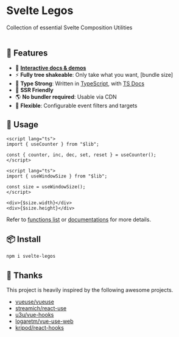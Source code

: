 # Svelte Legos
Collection of essential Svelte Composition Utilities
<br>
<br>

## 🚀 Features

- 🎪 [**Interactive docs & demos**](https://svelte-legos.singhalankur.com)
- ⚡ **Fully tree shakeable**: Only take what you want, [bundle size]
- 🦾 **Type Strong**: Written in [TypeScript](https://www.typescriptlang.org/), with [TS Docs](https://github.com/microsoft/tsdoc)
- 🔋 **SSR Friendly**
- 🌎 **No bundler required**: Usable via CDN
- 🔩 **Flexible**: Configurable event filters and targets

## 🦄 Usage

```svelte
<script lang="ts">
import { useCounter } from "$lib";

const { counter, inc, dec, set, reset } = useCounter();
</script>
```

```svelte
<script lang="ts">
import { useWindowSize } from "$lib";

const size = useWindowSize();
</script>

<div>{$size.width}</div>
<div>{$size.height}</div>
```

Refer to [functions list](https://svelte-legos.singhalankur.com/guides) or [documentations](https://svelte-legos.singhalankur.com) for more details.

## 📦 Install

```bash
npm i svelte-legos
```
## 🌸 Thanks

This project is heavily inspired by the following awesome projects.

- [vueuse/vueuse](https://github.com/vueuse/vueuse)
- [streamich/react-use](https://github.com/streamich/react-use)
- [u3u/vue-hooks](https://github.com/u3u/vue-hooks)
- [logaretm/vue-use-web](https://github.com/logaretm/vue-use-web)
- [kripod/react-hooks](https://github.com/kripod/react-hooks)